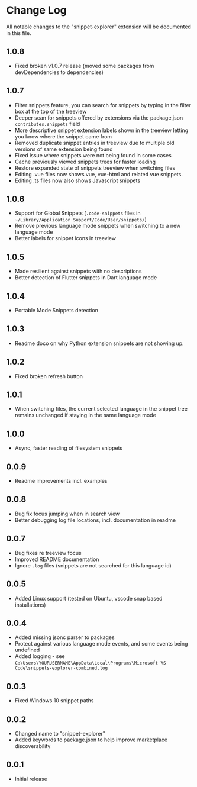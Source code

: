 # Change Log

All notable changes to the "snippet-explorer" extension will be documented in this file.

## 1.0.8

- Fixed broken v1.0.7 release (moved some packages from devDependencies to dependencies)

## 1.0.7

- Filter snippets feature, you can search for snippets by typing in the filter box at the top of the treeview
- Deeper scan for snippets offered by extensions via the package.json `contributes.snippets` field
- More descriptive snippet extension labels shown in the treeview letting you know where the snippet came from
- Removed duplicate snippet entries in treeview due to multiple old versions of same extension being found
- Fixed issue where snippets were not being found in some cases
- Cache previously viewed snippets trees for faster loading
- Restore expanded state of snippets treeview when switching files
- Editing .vue files now shows vue, vue-html and related vue snippets.
- Editing .ts files now also shows Javascript snippets

## 1.0.6

- Support for Global Snippets (`.code-snippets` files in `~/Library/Application Support/Code/User/snippets/`)
- Remove previous language mode snippets when switching to a new language mode
- Better labels for snippet icons in treeview

## 1.0.5

- Made resilient against snippets with no descriptions
- Better detection of Flutter snippets in Dart language mode

## 1.0.4

- Portable Mode Snippets detection
  
## 1.0.3

- Readme doco on why Python extension snippets are not showing up.

## 1.0.2

- Fixed broken refresh button

## 1.0.1

- When switching files, the current selected language in the snippet tree remains unchanged if staying in the same language mode

## 1.0.0

- Async, faster reading of filesystem snippets

## 0.0.9

- Readme improvements incl. examples

## 0.0.8

- Bug fix focus jumping when in search view
- Better debugging log file locations, incl. documentation in readme

## 0.0.7

- Bug fixes re treeview focus
- Improved README documentation
- Ignore `.log` files (snippets are not searched for this language id)

## 0.0.5

- Added Linux support (tested on Ubuntu, vscode snap based installations)

## 0.0.4

- Added missing jsonc parser to packages
- Protect against various language mode events, and some events being undefined
- Added logging - see `C:\Users\YOURUSERNAME\AppData\Local\Programs\Microsoft VS Code\snippets-explorer-combined.log`

## 0.0.3

- Fixed Windows 10 snippet paths

## 0.0.2

- Changed name to "snippet-explorer"
- Added keywords to package.json to help improve marketplace discoverability

## 0.0.1

- Initial release